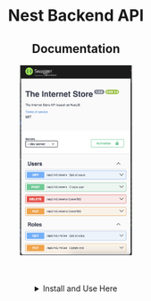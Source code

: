 <h1 align="center">Nest Backend API</h1>
<h2 align="center">Documentation</h2>
<p align="center">
  <img src="./README_FILES/swagger_doc.png" width="200" alt="Test" />
</p>

<br/>
<br/>

<details align="center">
<summary>Install and Use Here</summary>

## Installation

```bash
$ npm install
```

## Running the app

```bash
# development
$ npm run start

# watch mode
$ npm run start:dev

# production mode
$ npm run start:prod
```

## Test

```bash
# unit tests
$ npm run test

# e2e tests
$ npm run test:e2e

# test coverage
$ npm run test:cov
```

</details>